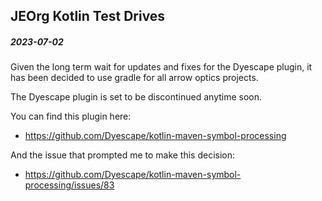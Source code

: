 ## JEOrg Kotlin Test Drives

##### 2023-07-02

Given the long term wait for updates and fixes for the Dyescape plugin, it has been decided to use gradle for all arrow optics projects.

The Dyescape plugin is set to be discontinued anytime soon.

You can find this plugin here:

-   https://github.com/Dyescape/kotlin-maven-symbol-processing

And the issue that prompted me to make this decision:

-   https://github.com/Dyescape/kotlin-maven-symbol-processing/issues/83

